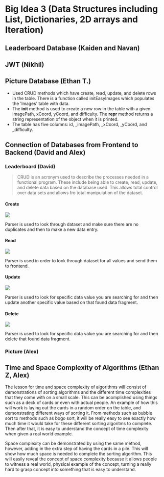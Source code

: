 # Big Idea 3 (Data Structures including List, Dictionaries, 2D arrays and Iteration)

## Leaderboard Database (Kaiden and Navan)



## JWT (Nikhil)



## Picture Database (Ethan T.)
- Used CRUD methods which have create, read, update, and delete rows in the table.  There is a function called initEasyImages which populates the 'Images' table with data.
- The __init__ method is used to create a new row in the table with a given imagePath, xCoord, yCoord, and difficulty. The __repr__ method returns a string representation of the object when it is printed.
-  The table has five columns: id, _imagePath, _xCoord, _yCoord, and _difficulty.


## Connection of Databases from Frontend to Backend (David and Alex)



### Leaderboard (David)

>CRUD is an acronym used to describe the processes needed in a functional program. These include being able to create, read, update, and delete data based on the database used. This allows total control over data sets and allows fro total manipulation of the dataset.

#### Create

![]({{site.baseurl}}/lessonimages/create.png " ")

Parser is used to look through dataset and make sure there are no duplicates and then to make a new data entry.

#### Read

![]({{site.baseurl}}/lessonimages/read.png " ")

Parser is used in order to look through dataset for all values and send them to frontend.

#### Update

![]({{site.baseurl}}/lessonimages/update.png " ")

Parser is used to look for specific data value you are searching for and then update another specific value based on that found data fragment.

#### Delete

![]({{site.baseurl}}/lessonimages/delete.png " ")

Parser is used to look for specific data value you are searching for and then delete that found data fragment.

### Picture (Alex)



## Time and Space Complexity of Algorithms (Ethan Z, Alex)
The lesson for time and space complexity of algorithms will consist of demonstrations of sorting algorithms and the different time complexities that they come with on a small scale. This can be acomplished using things such as a deck of cards or even with actual people. An example of how this will work is laying out the cards in a random order on the table, and demonstrating different ways of sorting it. From methods such as bubble sort to methods such as bogo sort, it will be really easy to see exactly how much time it would take for these different sorting algoritms to complete. Then after that, it is easy to understand the concept of time complexity when given a real world example.

Space complexity can be demonstrated by using the same method, however, adding in the extra step of having the cards in a pile. This will show how much space is needed to complete the sorting algorithm. This will easily reveal the concept of space complexity because it allows people to witness a real world, physical example of the concept, turning a really hard to grasp concept into something that is easy to understand.
